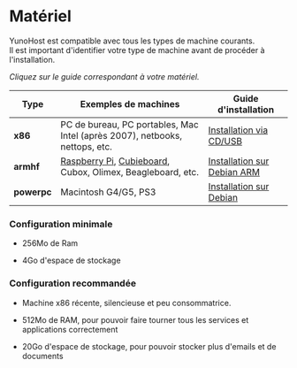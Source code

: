 # Matériel

YunoHost est compatible avec tous les types de machine courants.    
Il est important d'identifier votre type de machine avant de procéder à l'installation.

*Cliquez sur le guide correspondant à votre matériel.*

| Type | Exemples de machines | Guide d'installation |
|------|-----------------------|----------------------|
| **x86** | PC de bureau, PC portables, Mac Intel (après 2007), netbooks, nettops, etc. | [Installation via CD/USB](/install_iso_fr) |
| **armhf** | [Raspberry Pi](/install_on_raspberry_fr), [Cubieboard](/install_on_cubieboard_fr), Cubox, Olimex, Beagleboard, etc. | [Installation sur Debian ARM](/compatible_arm_debian_fr) |
| **powerpc** | Macintosh G4/G5, PS3 |  [Installation sur Debian](/install_on_debian_fr) |


### Configuration minimale

* 256Mo de Ram

* 4Go d'espace de stockage    


### Configuration recommandée

* Machine x86 récente, silencieuse et peu consommatrice.

* 512Mo de RAM, pour pouvoir faire tourner tous les services et applications correctement

* 20Go d'espace de stockage, pour pouvoir stocker plus d'emails et de documents

